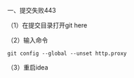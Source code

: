 一、提交失败443

（1）在提交目录打开git here

（2）输入命令

```shell
git config --global --unset http.proxy
```

（3）重启idea

